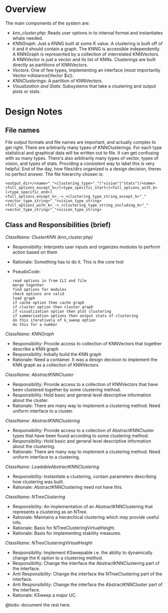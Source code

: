 # Overview
The main components of the system are:

  * *knn_cluster.php*: Reads user options in to internal format and instantiates whats needed.
  * *KNNGraph*: Just a KNNG built at some K value. A clustering is built off of it and it should contain a graph. The KNNG is accessible independently. A KNNGraph is represented by a collection of interrelated KNNVectors. A KNNVector is just a vector and its list of KNNs. Clusterings are built directly as partitions of KNNVectors.
  * *Vectors*: One of few types, implementing an interface (most importantly Vector->distance(Vector $x)).
  * *KNNClusterings*: A partition of KNNVectors.
  * *Visualization and Stats*: Subsystems that take a clustering and output plots or stats.

# Design Notes

## File names
File output formats and file names are important, and actually complex to get right. There are arbitrarily many types of KNNClusterings. For each type statistical and graphical data will be written out to file. It can get confusing with so many types. There's also arbitrarily many types of vector, types of vision, and types of stats. Providing a consistent way to label this is very helpful. End of the day, how files/dirs organized is a design decision, theres no perfect answer. The file hierarchy chosen is:

    <output_dir>/<name>"_"<clustering_type>"_"("vision"|"stats")/<name><full_options_except_k>/[<type_specific_start>]<full_options_with_k>[<type_specific_end>]
    <full_options_except_k>_->_<clustering_type_string_except_k>"_"<vector_type_string>"_"<vision_type_string>
    <full_options_with_k>_->_<clustering_type_string_including_k>"_"<vector_type_string>"_"<vision_type_string>

## Class and Responsibilities (brief)

*ClassName: ClusterKNN (knn_cluster.php)*

  * Responsibility: Interprets user inputs and organizes modules to perform action based on them
  * Rationale: Something has to do it. This is the core tool
  * PseudoCode:

        read options in from CLI and file
        merge together
        find options for modules
        check options are valid
        load graph
        if cache option then cache graph
        if cluster option then cluster graph
        if visualization option then plot clustering
        if summarization options then output stats of clustering
        do this iteratively of k_sweep option
        do this for a number

*ClassName: KNNGraph*

  * Responsibility: Provide access to collection of KNNVectors that together describe a KNN graph
  * Responsibility: Initially build the KNN graph
  * Rationale: Need a container. It was a design decision to implement the KNN graph as a collection of KNNVectors

*ClassName: AbstractKNNCluster*

  * Responsibility: Provide access to a collection of KNNVectors that have been clustered together by some clustering method.
  * Responsibility: Hold basic and general level descriptive information about the cluster.
  * Rationale: There are many way to implement a clustering method. Need uniform interface to a cluster.

*ClassName: AbstractKNNClustering*

  * Responsibility: Provide access to a collection of AbstractKNNCluster types that have been found according to some clustering method.
  * Responsibility: Hold basic and general level descriptive information about the clustering.
  * Rationale: There are many way to implement a clustering method. Need uniform interface to a clustering.

*ClassName: LoadableAbstractKNNClustering*

  * Responsibility: Instantiate a clustering, contain parameters describing how clustering was built.
  * Rationale: AbstractKNNClustering need not have this.

*ClassName: NTreeClustering*

  * Responsibility: An implementation of an AbstractKNNClustering that represents a clustering as an NTree.
  * Rationale: Maintains a hierarchical clustering which may provide useful info.
  * Rationale: Basis for NTreeClusteringVirtualHeight.
  * Rationale: Basis for implementing stability measures.

*ClassName: NTreeClusteringVirtualHeight*

  * Responsibility: Implement KSweepable i.e. the ability to dynamically change the K option to a clustering method.
  * Responsibility: Change the interface the AbstractKNNClustering part of the interface.
  * Anti Responsibility: Change the interface the NTreeClustering part of the interface.
  * Anti Responsibility: Change the interface the AbstractKNNCluster part of the interface.
  * Rationale: KSweep a major UC.

@todo: document the rest here.
